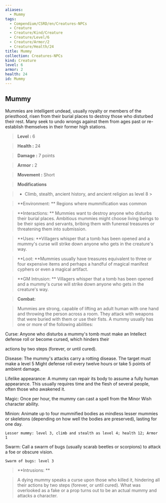 ```yaml
---
aliases:
  - Mummy
tags:
  - Compendium/CSRD/en/Creatures-NPCs
  - Creature
  - Creature/Kind/Creature
  - Creature/Level/6
  - Creature/Armor/2
  - Creature/Health/24
title: Mummy
collection: Creatures-NPCs
kind: Creature
level: 6
armor: 2
health: 24
id: Mummy
---
```

## Mummy    
Mummies are intelligent undead, usually royalty or members of the priesthood, risen from their burial places to destroy those who disturbed their rest. Many seek to undo wrongs against them from ages past or re-establish themselves in their former high stations.    
  
    
> **Level :** 6    
> **Health :** 24    
> **Damage :** 7 points    
> **Armor :** 2    
> **Movement :** Short    
> **Modifications**    
>- Climb, stealth, ancient history, and ancient religion as level 8 >  
>    
> **Environment: ** Regions where mummification was common    
> **Interactions: ** Mummies want to destroy anyone who disturbs their burial places. Ambitious mummies might choose living beings to be their spies and servants, bribing them with funereal treasures or threatening them into submission.    
> **Uses: **Villagers whisper that a tomb has been opened and a mummy's curse will strike down anyone who gets in the creature's way.    
> **Loot: **Mummies usually have treasures equivalent to three or four expensive items and perhaps a handful of magical manifest cyphers or even a magical artifact.    
> **GM Intrusion: ** Villagers whisper that a tomb has been opened and a mummy's curse will strike down anyone who gets in the creature's way.    
  
> **Combat:**   
> Mummies are strong, capable of lifting an adult human with one hand and throwing the person across a room. They attack with weapons that were buried with them or use their fists. A mummy usually has one or more of the following abilities:   
Curse: Anyone who disturbs a mummy's tomb must make an Intellect defense roll or become cursed, which hinders their  
actions by two steps (forever, or until cured).   
Disease: The mummy's attacks carry a rotting disease. The target must make a level 5 Might defense roll every twelve hours or take 5 points of ambient damage.  
Lifelike appearance: A mummy can repair its body to assume a fully human appearance. This usually requires time and the flesh of several people, often those who awakened it.  
Magic: Once per hour, the mummy can cast a spell from the Minor Wish character ability.  
Minion: Animate up to four mummified bodies as mindless lesser mummies or skeletons (depending on how well the bodies are preserved), lasting for one day.   
	Lesser mummy: level 3, climb and stealth as level 4; health 12; Armor 1  
Swarm: Call a swarm of bugs (usually scarab beetles or scorpions) to attack a foe or obscure vision.  
	Swarm of bugs: level 3    
    
  
> **Intrusions: **   
> A dying mummy speaks a curse upon those who killed it, hindering all their actions by two steps (forever, or until cured). What was overlooked as a fake or a prop turns out to be an actual mummy and attacks a character.    
